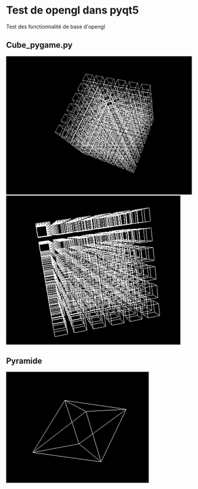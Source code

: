 # Test de opengl dans pyqt5

Test des fonctionnalité de base d'opengl

## Cube_pygame.py

![cube1](cube_pygame1.PNG)
![cube2](cube_pygame2.PNG)

## Pyramide

![pyramide](pyramide1.PNG)
